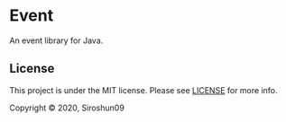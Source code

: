 # Event

An event library for Java.

## License

This project is under the MIT license. Please see [LICENSE](LICENSE) for more info.

Copyright © 2020, Siroshun09